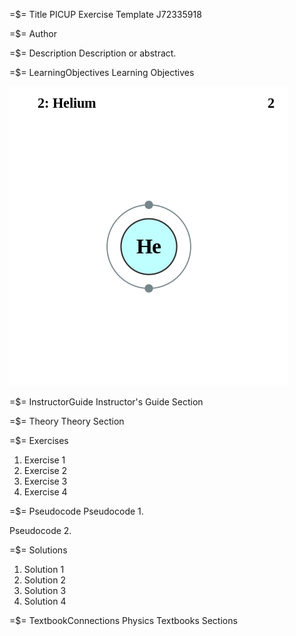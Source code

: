 =$= Title
PICUP Exercise Template J72335918

=$= Author


=$= Description
Description or abstract.

=$= LearningObjectives
Learning Objectives

![Helium Electron Shells](images/Electron_shell_002_Helium.svg.png "")

=$= InstructorGuide
Instructor's Guide Section

=$= Theory
Theory Section

=$= Exercises
1. Exercise 1
2. Exercise 2
3. Exercise 3
4. Exercise 4

=$= Pseudocode
Pseudocode 1.

Pseudocode 2.

=$= Solutions
1. Solution 1
2. Solution 2
3. Solution 3
4. Solution 4

=$= TextbookConnections
Physics Textbooks Sections
